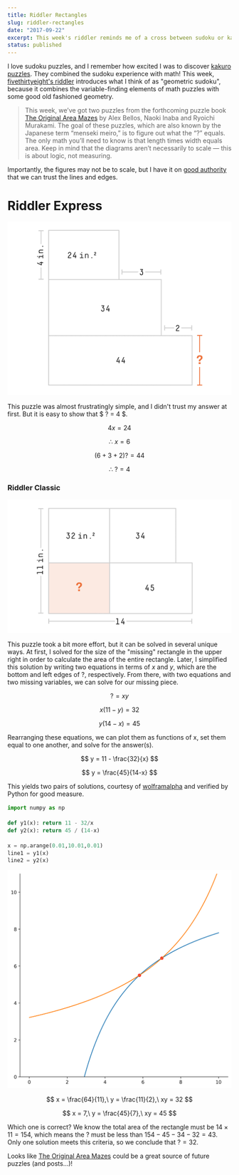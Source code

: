 ```yaml
---
title: Riddler Rectangles
slug: riddler-rectangles
date: "2017-09-22"
excerpt: This week's riddler reminds me of a cross between sudoku or kakuro puzzles and some good old fashioned geometry... you might call them geometric sudoku puzzles!
status: published
---
```


I love sudoku puzzles, and I remember how excited I was to discover <a href="https://en.wikipedia.org/wiki/Kakuro">kakuro puzzles</a>. They combined the sudoku experience with math! This week, <a href="https://fivethirtyeight.com/features/how-do-you-like-these-rectangles/">fivethirtyeight's riddler</a> introduces what I think of as "geometric sudoku", because it combines the variable-finding elements of math puzzles with some good old fashioned geometry.

<blockquote>
This week, we’ve got two puzzles from the forthcoming puzzle book <a href="https://theexperimentpublishing.com/catalogs/fall-2017/the-original-area-mazes/">The Original Area Mazes</a> by Alex Bellos, Naoki Inaba and Ryoichi Murakami. The goal of these puzzles, which are also known by the Japanese term “menseki meiro,” is to figure out what the “?” equals. The only math you’ll need to know is that length times width equals area. Keep in mind that the diagrams aren’t necessarily to scale — this is about logic, not measuring.
</blockquote>

Importantly, the figures may not be to scale, but I have it on <a href="https://twitter.com/ollie/status/911240547951693824">good authority</a> that we can trust the lines and edges.

# Riddler Express

<img class="img-fluid mx-auto d-block" src="src/assets/img/riddler-rectangles1.png">

This puzzle was almost frustratingly simple, and I didn't trust my answer at first. But it is easy to show that $ ? = 4 $.

$$ 4x = 24 $$

$$ \therefore\ x = 6 $$

$$ (6 + 3 + 2)? = 44 $$

$$ \therefore\ ? = 4 $$

### Riddler Classic

<img class="img-fluid mx-auto d-block" src="src/assets/img/riddler-rectangles2.png">

This puzzle took a bit more effort, but it can be solved in several unique ways. At first, I solved for the size of the "missing" rectangle in the upper right in order to calculate the area of the entire rectangle. Later, I simplified this solution by writing two equations in terms of $x$ and $y$, which are the bottom and left edges of $?$, respectively. From there, with two equations and two missing variables, we can solve for our missing piece.

$$ ? = xy $$

$$ x(11-y) = 32 $$

$$ y(14-x) = 45 $$

Rearranging these equations, we can plot them as functions of x, set them equal to one another, and solve for the answer(s).

$$ y = 11 - \frac{32}{x} $$

$$ y = \frac{45}{14-x} $$

This yields two pairs of solutions, courtesy of <a href="https://www.wolframalpha.com/input/?i=x(11-y)%3D32,+(14-x)y+%3D45">wolframalpha</a> and verified by Python for good measure.

```python
import numpy as np

def y1(x): return 11 - 32/x
def y2(x): return 45 / (14-x)

x = np.arange(0.01,10.01,0.01)
line1 = y1(x)
line2 = y2(x)
```

<img class="img-fluid mx-auto d-block" src="src/assets/img/riddler-rectangles3.png">

$$ x = \frac{64}{11},\ y = \frac{11}{2},\ xy = 32 $$

$$ x = 7,\ y = \frac{45}{7},\ xy = 45 $$

Which one is correct? We know the total area of the rectangle must be $14\times{11} = 154$, which means the $?$ must be less than $154 - 45 - 34 - 32 = 43$. Only one solution meets this criteria, so we conclude that $? = 32$.

Looks like <a href="https://theexperimentpublishing.com/catalogs/fall-2017/the-original-area-mazes/">The Original Area Mazes</a> could be a great source of future puzzles (and posts...)!
